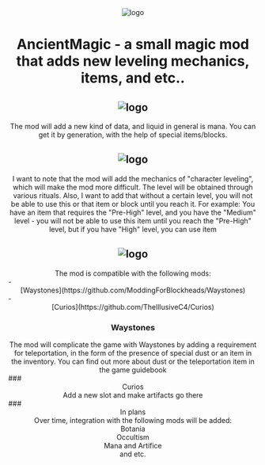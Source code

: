 
<div align="center"> <img src=https://github.com/0mods/AncientMagic/assets/46783751/4953a629-7976-40ff-a1f6-d7b14d01c6da alt="logo"> </div>

# <div align="center"> AncientMagic - a small magic mod that adds new leveling mechanics, items, and etc..</div>

## <div align="center"> <img src=https://i.imgur.com/rtdRDCS.png alt="logo"> </div>

<div align="center">The mod will add a new kind of data, and liquid in general is mana. You can get it by generation, with the help of special items/blocks.</div>

## <div align="center"> <img src=https://i.imgur.com/ADtC7O6.png alt="logo"> </div>

<div align="center">I want to note that the mod will add the mechanics of "character leveling", which will make the mod more difficult. The level will be obtained through various rituals. Also, I want to add that without a certain level, you will not be able to use this or that item or block until you reach it. For example: You have an item that requires the "Pre-High" level, and you have the "Medium" level - you will not be able to use this item until you reach the "Pre-High" level, but if you have "High" level, you can use item</div>

## <div align="center"> <img src=https://i.imgur.com/GGP7BvT.png alt="logo"> </div>
<div align="center">The mod is compatible with the following mods:</div>
- <div align="center">[Waystones](https://github.com/ModdingForBlockheads/Waystones)</div>
- <div align="center">[Curios](https://github.com/TheIllusiveC4/Curios)</div>

### <div align="center">Waystones</div>
<div align="center">The mod will complicate the game with Waystones by adding a requirement for teleportation, in the form of the presence of special dust or an item in the inventory. You can find out more about dust or the teleportation item in the game guidebook</div>
### <div align="center">Curios</div>
<div align="center">Add a new slot and make artifacts go there</div>
### <div align="center">In plans</div>
<div align="center">Over time, integration with the following mods will be added:</div>
<div align="center">Botania</div>
<div align="center">Occultism</div>
<div align="center">Mana and Artifice</div>
<div align="center">and etc.</div>
